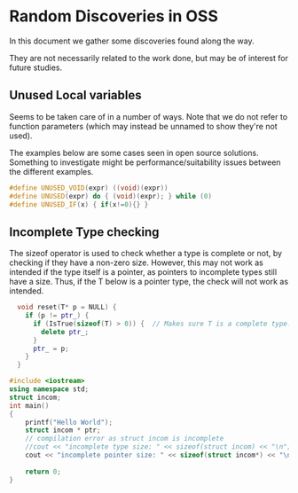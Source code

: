 # Random Discoveries in OSS

In this document we gather some discoveries found along the way.

They are not necessarily related to the work done, but may be of interest for future studies.

## Unused Local variables

Seems to be taken care of in a number of ways. Note that we do not refer to function parameters (which may instead be unnamed to show they're not used).

The examples below are some cases seen in open source solutions. Something to investigate might be performance/suitability issues between the different examples.
```C++
#define UNUSED_VOID(expr) ((void)(expr))
#define UNUSED(expr) do { (void)(expr); } while (0)
#define UNUSED_IF(x) { if(x!=0){} }
```

## Incomplete Type checking

The sizeof operator is used to check whether a type is complete or not, by checking if they have a non-zero size. However, this may not work as intended if the type itself is a pointer, as pointers to incomplete types still have a size. Thus, if the T below is a pointer type, the check will not work as intended.

```C++
  void reset(T* p = NULL) {
    if (p != ptr_) {
      if (IsTrue(sizeof(T) > 0)) {  // Makes sure T is a complete type.
        delete ptr_;
      }
      ptr_ = p;
    }
  }
```

```C++
#include <iostream>
using namespace std;
struct incom;
int main()
{
    printf("Hello World");
    struct incom * ptr;
    // compilation error as struct incom is incomplete
    //cout << "incomplete type size: " << sizeof(struct incom) << "\n";
    cout << "incomplete pointer size: " << sizeof(struct incom*) << "\n";
    
    return 0;
}
```

